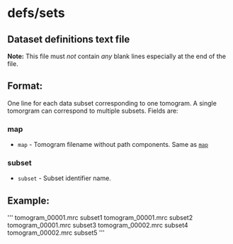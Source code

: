 # defs/sets

## Dataset definitions text file
**Note:** This file must _not_ contain _any_ blank lines especially at the end
of the file.

## Format:
One line for each data subset corresponding to one tomogram. A single
tomorgram can correspond to multiple subsets. Fields are:

### map
* `map` - Tomogram filename without path components. Same as
  [`map`](maps.md#map)

### subset
* `subset` - Subset identifier name.

## Example:
'''
tomogram_00001.mrc subset1
tomogram_00001.mrc subset2
tomogram_00001.mrc subset3
tomogram_00002.mrc subset4
tomogram_00002.mrc subset5
'''
